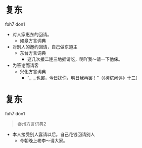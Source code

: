 # 复东
foh7 don1
+ 对人家惠东的回请。
  * 如皋方言词典
+ 对别人的邀约回请，自己做东道主
  * 东台方言词典
    - 这几次接二连三地捱请吃，明吖我～请一下他俫。
+ 为答谢而请客
  * 兴化方言词典
    - “……也罢，今日扰你，明日我再罢！”（《梼杌闲评》十三）


# 复东
foh7 don1
> 泰州方言词典2
- 本人接受别人宴请以后，自己花钱回请别人
  - 今朝晚上老李～请大家。
